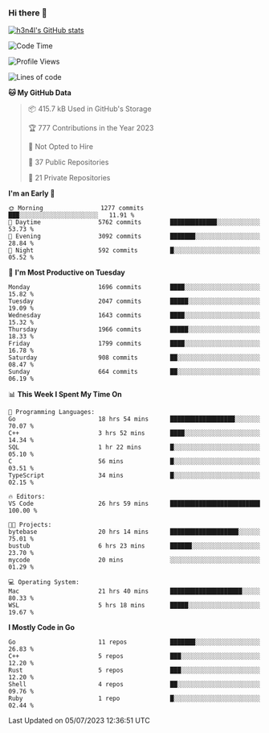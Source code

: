### Hi there 👋

[![h3n4l's GitHub stats](https://github-readme-stats.vercel.app/api?username=h3n4l&count_private=true&show_icons=true&theme=radical)](https://github.com/h3n4l/github-readme-stats)

<!--START_SECTION:waka-->
![Code Time](http://img.shields.io/badge/Code%20Time-1%2C389%20hrs%2024%20mins-blue)

![Profile Views](http://img.shields.io/badge/Profile%20Views-1-blue)

![Lines of code](https://img.shields.io/badge/From%20Hello%20World%20I%27ve%20Written-2.3%20million%20lines%20of%20code-blue)

**🐱 My GitHub Data** 

> 📦 415.7 kB Used in GitHub's Storage 
 > 
> 🏆 777 Contributions in the Year 2023
 > 
> 🚫 Not Opted to Hire
 > 
> 📜 37 Public Repositories 
 > 
> 🔑 21 Private Repositories 
 > 
**I'm an Early 🐤** 

```text
🌞 Morning                1277 commits        ███░░░░░░░░░░░░░░░░░░░░░░   11.91 % 
🌆 Daytime                5762 commits        █████████████░░░░░░░░░░░░   53.73 % 
🌃 Evening                3092 commits        ███████░░░░░░░░░░░░░░░░░░   28.84 % 
🌙 Night                  592 commits         █░░░░░░░░░░░░░░░░░░░░░░░░   05.52 % 
```
📅 **I'm Most Productive on Tuesday** 

```text
Monday                   1696 commits        ████░░░░░░░░░░░░░░░░░░░░░   15.82 % 
Tuesday                  2047 commits        █████░░░░░░░░░░░░░░░░░░░░   19.09 % 
Wednesday                1643 commits        ████░░░░░░░░░░░░░░░░░░░░░   15.32 % 
Thursday                 1966 commits        █████░░░░░░░░░░░░░░░░░░░░   18.33 % 
Friday                   1799 commits        ████░░░░░░░░░░░░░░░░░░░░░   16.78 % 
Saturday                 908 commits         ██░░░░░░░░░░░░░░░░░░░░░░░   08.47 % 
Sunday                   664 commits         ██░░░░░░░░░░░░░░░░░░░░░░░   06.19 % 
```


📊 **This Week I Spent My Time On** 

```text
💬 Programming Languages: 
Go                       18 hrs 54 mins      ██████████████████░░░░░░░   70.07 % 
C++                      3 hrs 52 mins       ████░░░░░░░░░░░░░░░░░░░░░   14.34 % 
SQL                      1 hr 22 mins        █░░░░░░░░░░░░░░░░░░░░░░░░   05.10 % 
C                        56 mins             █░░░░░░░░░░░░░░░░░░░░░░░░   03.51 % 
TypeScript               34 mins             █░░░░░░░░░░░░░░░░░░░░░░░░   02.15 % 

🔥 Editors: 
VS Code                  26 hrs 59 mins      █████████████████████████   100.00 % 

🐱‍💻 Projects: 
bytebase                 20 hrs 14 mins      ███████████████████░░░░░░   75.01 % 
bustub                   6 hrs 23 mins       ██████░░░░░░░░░░░░░░░░░░░   23.70 % 
mycode                   20 mins             ░░░░░░░░░░░░░░░░░░░░░░░░░   01.29 % 

💻 Operating System: 
Mac                      21 hrs 40 mins      ████████████████████░░░░░   80.33 % 
WSL                      5 hrs 18 mins       █████░░░░░░░░░░░░░░░░░░░░   19.67 % 
```

**I Mostly Code in Go** 

```text
Go                       11 repos            ███████░░░░░░░░░░░░░░░░░░   26.83 % 
C++                      5 repos             ███░░░░░░░░░░░░░░░░░░░░░░   12.20 % 
Rust                     5 repos             ███░░░░░░░░░░░░░░░░░░░░░░   12.20 % 
Shell                    4 repos             ██░░░░░░░░░░░░░░░░░░░░░░░   09.76 % 
Ruby                     1 repo              █░░░░░░░░░░░░░░░░░░░░░░░░   02.44 % 
```




 Last Updated on 05/07/2023 12:36:51 UTC
<!--END_SECTION:waka-->

